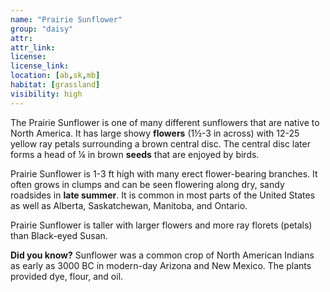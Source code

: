 ```yaml
--- 
name: "Prairie Sunflower"
group: "daisy"
attr: 
attr_link: 
license: 
license_link: 
location: [ab,sk,mb]
habitat: [grassland]
visibility: high 
---
```

The Prairie Sunflower is one of many different sunflowers that are native to North America. It has large showy **flowers** (1½-3 in across) with 12-25 yellow ray petals surrounding a brown central disc. The central disc later forms a head of ¼ in brown **seeds** that are enjoyed by birds.

Prairie Sunflower is 1-3 ft high with many erect flower-bearing branches. It often grows in clumps and can be seen flowering along dry, sandy roadsides in **late summer**. It is common in most parts of the United States as well as Alberta, Saskatchewan, Manitoba, and Ontario.

Prairie Sunflower is taller with larger flowers and more ray florets (petals) than Black-eyed Susan.

**Did you know?** Sunflower was a common crop of North American Indians as early as 3000 BC in modern-day Arizona and New Mexico. The plants provided dye, flour, and oil.
